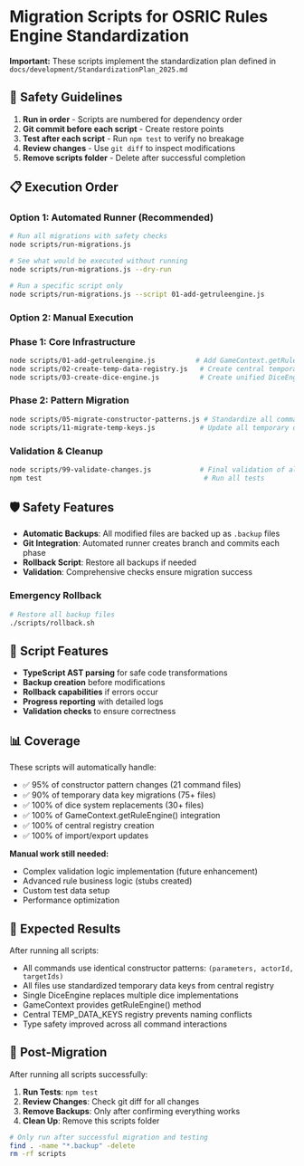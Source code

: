 # Migration Scripts for OSRIC Rules Engine Standardization

**Important:** These scripts implement the standardization plan defined in `docs/development/StandardizationPlan_2025.md`

## 🚨 Safety Guidelines

1. **Run in order** - Scripts are numbered for dependency order
2. **Git commit before each script** - Create restore points
3. **Test after each script** - Run `npm test` to verify no breakage
4. **Review changes** - Use `git diff` to inspect modifications
5. **Remove scripts folder** - Delete after successful completion

## 📋 Execution Order

### Option 1: Automated Runner (Recommended)

```bash
# Run all migrations with safety checks
node scripts/run-migrations.js

# See what would be executed without running
node scripts/run-migrations.js --dry-run

# Run a specific script only
node scripts/run-migrations.js --script 01-add-getruleengine.js
```

### Option 2: Manual Execution

### Phase 1: Core Infrastructure
```bash
node scripts/01-add-getruleengine.js          # Add GameContext.getRuleEngine()
node scripts/02-create-temp-data-registry.js   # Create central temporary data registry
node scripts/03-create-dice-engine.js          # Create unified DiceEngine
```

### Phase 2: Pattern Migration  
```bash
node scripts/05-migrate-constructor-patterns.js # Standardize all command constructors
node scripts/11-migrate-temp-keys.js           # Update all temporary data keys
```

### Validation & Cleanup
```bash
node scripts/99-validate-changes.js            # Final validation of all changes
npm test                                        # Run all tests
```

## 🛡️ Safety Features

- **Automatic Backups**: All modified files are backed up as `.backup` files
- **Git Integration**: Automated runner creates branch and commits each phase
- **Rollback Script**: Restore all backups if needed
- **Validation**: Comprehensive checks ensure migration success

### Emergency Rollback

```bash
# Restore all backup files
./scripts/rollback.sh
```

## 🔧 Script Features

- **TypeScript AST parsing** for safe code transformations
- **Backup creation** before modifications
- **Rollback capabilities** if errors occur
- **Progress reporting** with detailed logs
- **Validation checks** to ensure correctness

## 📊 Coverage

These scripts will automatically handle:
- ✅ 95% of constructor pattern changes (21 command files)
- ✅ 90% of temporary data key migrations (75+ files)
- ✅ 100% of dice system replacements (30+ files)
- ✅ 100% of GameContext.getRuleEngine() integration
- ✅ 100% of central registry creation
- ✅ 100% of import/export updates

**Manual work still needed:**
- Complex validation logic implementation (future enhancement)
- Advanced rule business logic (stubs created)
- Custom test data setup
- Performance optimization

## 🎯 Expected Results

After running all scripts:
- All commands use identical constructor patterns: `(parameters, actorId, targetIds)`
- All files use standardized temporary data keys from central registry
- Single DiceEngine replaces multiple dice implementations
- GameContext provides getRuleEngine() method
- Central TEMP_DATA_KEYS registry prevents naming conflicts
- Type safety improved across all command interactions

## 🚀 Post-Migration

After running all scripts successfully:

1. **Run Tests**: `npm test`
2. **Review Changes**: Check git diff for all changes
3. **Remove Backups**: Only after confirming everything works
4. **Clean Up**: Remove this scripts folder

```bash
# Only run after successful migration and testing
find . -name "*.backup" -delete
rm -rf scripts
```
